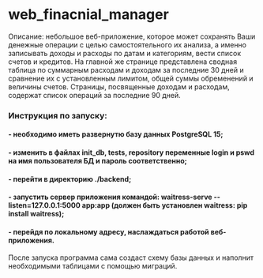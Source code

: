 # web_finacnial_manager
Описание: небольшое веб-приложение, которое может сохранять Ваши денежные операции с целью самостоятельного их анализа, а именно записывать доходы и расходы по датам и категориям, вести список счетов и кредитов. На главной же странице представлена сводная таблица по суммарным расходам и доходам за последние 30 дней и сравнение их с установленным лимитом, общей суммы обременений и величины счетов. Страницы, посвященные доходам и расходам, содержат список операций за последние 90 дней.
### Инструкция по запуску:
  #### - необходимо иметь развернутю базу данных PostgreSQL 15; 
  #### - изменить в файлах init_db, tests, repository переменные login и pswd на имя пользователя БД и пароль соответственно; 
  #### - перейти в директорию ./backend;
  #### - запустить сервер приложения командой: waitress-serve --listen=127.0.0.1:5000 app:app (должен быть установлен waitress: pip install waitress);
  #### - перейдя по локальному адресу, наслаждаться работой веб-приложения.
После запуска программа сама создаст схему базы данных и наполнит необходимыми таблицами с помощью миграций.
